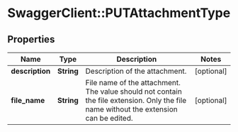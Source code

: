 # SwaggerClient::PUTAttachmentType

## Properties
Name | Type | Description | Notes
------------ | ------------- | ------------- | -------------
**description** | **String** | Description of the attachment.  | [optional] 
**file_name** | **String** | File name of the attachment. The value should not contain the file extension. Only the file name without the extension can be edited.  | [optional] 


